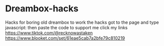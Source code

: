 # Dreambox-hacks
Hacks for boring old dreambox to work the hacks got to the page and type javascript: then paste the code
to support me click my links
https://www.tiktok.com/@recknowastaken https://www.blooket.com/set/61eae5cab7a2bfe79c810219
